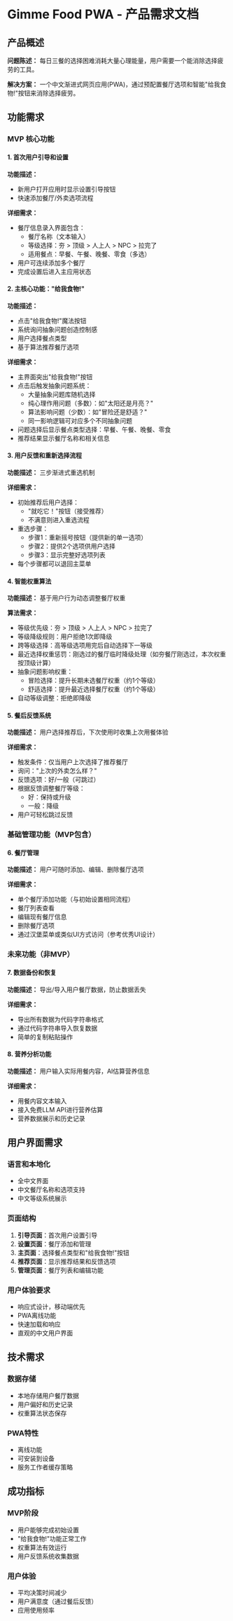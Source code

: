 # Gimme Food PWA - 产品需求文档

## 产品概述

**问题陈述：**
每日三餐的选择困难消耗大量心理能量，用户需要一个能消除选择疲劳的工具。

**解决方案：**
一个中文渐进式网页应用(PWA)，通过预配置餐厅选项和智能"给我食物!"按钮来消除选择疲劳。

## 功能需求

### MVP 核心功能

#### 1. 首次用户引导和设置
**功能描述：**
- 新用户打开应用时显示设置引导按钮
- 快速添加餐厅/外卖选项流程

**详细需求：**
- 餐厅信息录入界面包含：
  - 餐厅名称（文本输入）
  - 等级选择：夯 > 顶级 > 人上人 > NPC > 拉完了
  - 适用餐点：早餐、午餐、晚餐、零食（多选）
- 用户可连续添加多个餐厅
- 完成设置后进入主应用状态

#### 2. 主核心功能："给我食物!"
**功能描述：**
- 点击"给我食物!"魔法按钮
- 系统询问抽象问题创造控制感
- 用户选择餐点类型
- 基于算法推荐餐厅选项

**详细需求：**
- 主界面突出"给我食物!"按钮
- 点击后触发抽象问题系统：
  - 大量抽象问题库随机选择
  - 纯心理作用问题（多数）：如"太阳还是月亮？"
  - 算法影响问题（少数）：如"冒险还是舒适？"
  - 同一影响逻辑可对应多个不同抽象问题
- 问题选择后显示餐点类型选择：早餐、午餐、晚餐、零食
- 推荐结果显示餐厅名称和相关信息

#### 3. 用户反馈和重新选择流程
**功能描述：**
三步渐进式重选机制

**详细需求：**
- 初始推荐后用户选择：
  - "就吃它！"按钮（接受推荐）
  - 不满意则进入重选流程
- 重选步骤：
  - 步骤1：重新摇号按钮（提供新的单一选项）
  - 步骤2：提供2个选项供用户选择
  - 步骤3：显示完整好选项列表
- 每个步骤都可以退回主菜单

#### 4. 智能权重算法
**功能描述：**
基于用户行为动态调整餐厅权重

**算法需求：**
- 等级优先级：夯 > 顶级 > 人上人 > NPC > 拉完了
- 等级降级规则：用户拒绝1次即降级
- 跨等级选择：高等级选项用完后自动选择下一等级
- 最近选择权重惩罚：刚选过的餐厅临时降级处理（如夯餐厅刚选过，本次权重按顶级计算）
- 抽象问题影响权重：
  - 冒险选择：提升长期未选餐厅权重（约1个等级）
  - 舒适选择：提升最近选择餐厅权重（约1个等级）
- 自动等级调整：拒绝即降级

#### 5. 餐后反馈系统
**功能描述：**
用户选择推荐后，下次使用时收集上次用餐体验

**详细需求：**
- 触发条件：仅当用户上次选择了推荐餐厅
- 询问："上次的外卖怎么样？"
- 反馈选项：好/一般（可跳过）
- 根据反馈调整餐厅等级：
  - 好：保持或升级
  - 一般：降级
- 用户可轻松跳过反馈

### 基础管理功能（MVP包含）

#### 6. 餐厅管理
**功能描述：**
用户可随时添加、编辑、删除餐厅选项

**详细需求：**
- 单个餐厅添加功能（与初始设置相同流程）
- 餐厅列表查看
- 编辑现有餐厅信息
- 删除餐厅选项
- 通过汉堡菜单或类似UI方式访问（参考优秀UI设计）

### 未来功能（非MVP）

#### 7. 数据备份和恢复
**功能描述：**
导出/导入用户餐厅数据，防止数据丢失

**详细需求：**
- 导出所有数据为代码字符串格式
- 通过代码字符串导入恢复数据
- 简单的复制粘贴操作

#### 8. 营养分析功能
**功能描述：**
用户输入实际用餐内容，AI估算营养信息

**详细需求：**
- 用餐内容文本输入
- 接入免费LLM API进行营养估算
- 营养数据展示和历史记录

## 用户界面需求

### 语言和本地化
- 全中文界面
- 中文餐厅名称和选项支持
- 中文等级系统展示

### 页面结构
1. **引导页面**：首次用户设置引导
2. **设置页面**：餐厅添加和管理
3. **主页面**：选择餐点类型和"给我食物!"按钮
4. **推荐页面**：显示推荐结果和反馈选项
5. **管理页面**：餐厅列表和编辑功能

### 用户体验要求
- 响应式设计，移动端优先
- PWA离线功能
- 快速加载和响应
- 直观的中文用户界面

## 技术需求

### 数据存储
- 本地存储用户餐厅数据
- 用户偏好和历史记录
- 权重算法状态保存

### PWA特性
- 离线功能
- 可安装到设备
- 服务工作者缓存策略

## 成功指标

### MVP阶段
- 用户能够完成初始设置
- "给我食物!"功能正常工作
- 权重算法有效运行
- 用户反馈系统收集数据

### 用户体验
- 平均决策时间减少
- 用户满意度（通过餐后反馈）
- 应用使用频率
